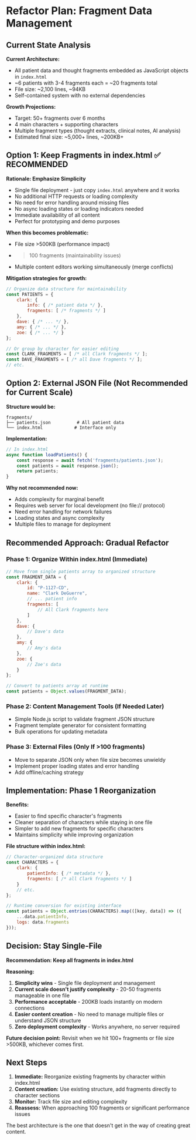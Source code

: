 # Refactor Plan: Fragment Data Management

## Current State Analysis

**Current Architecture:**
- All patient data and thought fragments embedded as JavaScript objects in `index.html`
- ~6 patients with 3-4 fragments each = ~20 fragments total
- File size: ~2,100 lines, ~94KB
- Self-contained system with no external dependencies

**Growth Projections:**
- Target: 50+ fragments over 6 months
- 4 main characters + supporting characters
- Multiple fragment types (thought extracts, clinical notes, AI analysis)
- Estimated final size: ~5,000+ lines, ~200KB+

## Option 1: Keep Fragments in index.html ✅ RECOMMENDED

**Rationale: Emphasize Simplicity**
- Single file deployment - just copy `index.html` anywhere and it works
- No additional HTTP requests or loading complexity
- No need for error handling around missing files
- No async loading states or loading indicators needed
- Immediate availability of all content
- Perfect for prototyping and demo purposes

**When this becomes problematic:**
- File size >500KB (performance impact)
- >100 fragments (maintainability issues)
- Multiple content editors working simultaneously (merge conflicts)

**Mitigation strategies for growth:**
```javascript
// Organize data structure for maintainability
const PATIENTS = {
    clark: {
        info: { /* patient data */ },
        fragments: [ /* fragments */ ]
    },
    dave: { /* ... */ },
    amy: { /* ... */ },
    zoe: { /* ... */ }
};

// Or group by character for easier editing
const CLARK_FRAGMENTS = [ /* all Clark fragments */ ];
const DAVE_FRAGMENTS = [ /* all Dave fragments */ ];
// etc.
```

## Option 2: External JSON File (Not Recommended for Current Scale)

**Structure would be:**
```
fragments/
├── patients.json          # All patient data
└── index.html            # Interface only
```

**Implementation:**
```javascript
// In index.html
async function loadPatients() {
    const response = await fetch('fragments/patients.json');
    const patients = await response.json();
    return patients;
}
```

**Why not recommended now:**
- Adds complexity for marginal benefit
- Requires web server for local development (no file:// protocol)
- Need error handling for network failures
- Loading states and async complexity
- Multiple files to manage for deployment

## Recommended Approach: Gradual Refactor

### Phase 1: Organize Within index.html (Immediate)
```javascript
// Move from single patients array to organized structure
const FRAGMENT_DATA = {
    clark: {
        id: "P-1127-CD",
        name: "Clark DeGuerre",
        // ... patient info
        fragments: [
            // All Clark fragments here
        ]
    },
    dave: {
        // Dave's data
    },
    amy: {
        // Amy's data  
    },
    zoe: {
        // Zoe's data
    }
};

// Convert to patients array at runtime
const patients = Object.values(FRAGMENT_DATA);
```

### Phase 2: Content Management Tools (If Needed Later)
- Simple Node.js script to validate fragment JSON structure
- Fragment template generator for consistent formatting
- Bulk operations for updating metadata

### Phase 3: External Files (Only If >100 fragments)
- Move to separate JSON only when file size becomes unwieldy
- Implement proper loading states and error handling
- Add offline/caching strategy

## Implementation: Phase 1 Reorganization

**Benefits:**
- Easier to find specific character's fragments
- Cleaner separation of characters while staying in one file
- Simpler to add new fragments for specific characters
- Maintains simplicity while improving organization

**File structure within index.html:**
```javascript
// Character-organized data structure
const CHARACTERS = {
    clark: {
        patientInfo: { /* metadata */ },
        fragments: [ /* all Clark fragments */ ]
    }
    // etc.
};

// Runtime conversion for existing interface
const patients = Object.entries(CHARACTERS).map(([key, data]) => ({
    ...data.patientInfo,
    logs: data.fragments
}));
```

## Decision: Stay Single-File

**Recommendation: Keep all fragments in index.html**

**Reasoning:**
1. **Simplicity wins** - Single file deployment and management
2. **Current scale doesn't justify complexity** - 20-50 fragments manageable in one file
3. **Performance acceptable** - 200KB loads instantly on modern connections
4. **Easier content creation** - No need to manage multiple files or understand JSON structure
5. **Zero deployment complexity** - Works anywhere, no server required

**Future decision point:** 
Revisit when we hit 100+ fragments or file size >500KB, whichever comes first.

## Next Steps

1. **Immediate:** Reorganize existing fragments by character within index.html
2. **Content creation:** Use existing structure, add fragments directly to character sections
3. **Monitor:** Track file size and editing complexity
4. **Reassess:** When approaching 100 fragments or significant performance issues

The best architecture is the one that doesn't get in the way of creating great content.